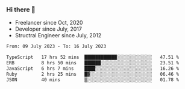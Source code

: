 ### Hi there 👋

- Freelancer since Oct, 2020
- Developer since July, 2017
- Structral Engineer since July, 2012

<!--START_SECTION:waka-->

```txt
From: 09 July 2023 - To: 16 July 2023

TypeScript   17 hrs 52 mins  ████████████░░░░░░░░░░░░░   47.51 %
ERB          8 hrs 50 mins   ██████░░░░░░░░░░░░░░░░░░░   23.51 %
JavaScript   6 hrs 7 mins    ████░░░░░░░░░░░░░░░░░░░░░   16.26 %
Ruby         2 hrs 25 mins   █▓░░░░░░░░░░░░░░░░░░░░░░░   06.46 %
JSON         40 mins         ▒░░░░░░░░░░░░░░░░░░░░░░░░   01.78 %
```

<!--END_SECTION:waka-->

